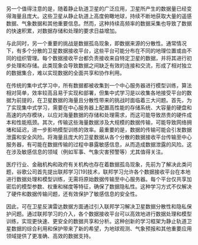 
另一个值得注意的是，随着静止轨道卫星的广泛应用，卫星所产生的数据量已经变得海量且庞大。这些卫星从静止轨道上高度俯瞰地球，持续不断地获取大量的遥感数据、气象数据和其他重要信息。然而，这种持续高频率的数据采集也导致了数据的快速积累，对数据存储和处理的要求日益增加。

与此同时，另一个重要的挑战是数据孤岛现象，即数据来源的分散性。通常情况下，有多个分散的卫星数据接收平台，这些平台可能分布在不同的地理位置或由不同的组织管理。每个数据接收平台都负责接收来自特定卫星的数据，并将其进行初步处理和存储。此类现象会导致数据之间缺乏有效的连接和交流，形成了相对独立的数据集合，难以实现数据的全面共享和协作利用。

在传统的集中式学习中，所有数据都被收集到一个中心服务器进行模型训练，算法相对简单，效率较高且易于实现和部署，但集中式学习是以收集各地接受平台的数据为前提的，在卫星数据的海量且分散性带来的挑战时面临着三大问题。首先，为了实现集中式学习，需要在中心服务器上配置高性能的存储系统、大容量的硬盘和高速的内存模块，以应对海量数据的存储和处理需求，而这可能导致昂贵的硬件成本和性能瓶颈。其次，传输这些海量数据涉及大规模的数据传输，可能导致网络拥堵和延迟，进一步影响模型训练的效率。最重要的是，数据的传输可能会引发数据泄露和安全风险。将海量且庞大的卫星数据从各个分散的数据接收平台传输至中心服务器，有可能在数据传输的过程中暴露敏感信息，从而造成数据泄露的风险。这在涉及敏感信息的领域（例如军事、气象灾害预警等）尤其值得关注。

医疗行业、金融机构和政府有关机构也存在着数据孤岛现象，先前为了解决此类问题，谷歌公司首先提出联邦学习[19]技术，联邦学习允许各个数据接收平台在本地进行数据处理和模型训练，无需将原始数据传输至中心服务器。每个平台仅共享加密后的模型参数、权重和梯度等特征，确保了数据隐私性。这种学习方式不仅解决了硬件和数据传输问题，还有效保护了敏感信息的安全性。

因此，可在卫星反演雷达数据方面通过引入联邦学习解决卫星数据分散性和隐私保护问题。通过联邦学习的介入，各个数据接收平台可以高效地进行数据处理和模型训练，实现更快速、更安全的数据共享和分析。这种创新的学习框架为静止轨道卫星数据的综合利用和保护带来了新的希望，为地球观测、气象预报和其他重要应用领域提供了更准确、高效的数据支持。



